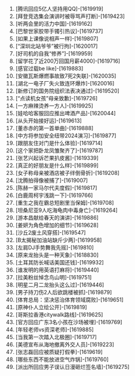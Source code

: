 
1. [腾讯回应5亿人坚持用QQ]-[1619919]
1. [拜登竞选集会演讲时被辱骂声打断]-[1619423]
1. [听两会里的活力中国]-[1619162]
1. [巴黎世家胶带手镯引热议]-[1619737]
1. [如果上课像说相声一样]-[1619807]
1. [“深圳北站爷爷”被行拘]-[1620017]
1. [好司机的自我“修养”]-[1619959]
1. [留学花了近200万回国月薪4000]-[1619716]
1. [感官过载be like]-[1619883]
1. [安徽瓦斯爆燃事故致7死2失联]-[1620035]
1. [湖北一电子厂失火致连环爆炸]-[1620016]
1. [新修订的国务院组织法表决通过]-[1619520]
1. [“点读机女孩”母亲致歉]-[1619726]
1. [一方麻辣烫养一方人]-[1619925]
1. [娃哈哈客服回应推出啤酒产品]-[1620044]
1. [从头开始接好运]-[1619613]
1. [董赤赤的第一首单曲]-[1619888]
1. [中方将参加安全纽带2024演习]-[1619877]
1. [跟朋友住对门是什么体验]-[1619714]
1. [这个家把卧龙凤雏聚齐了]-[1619787]
1. [张艺兴起诉芒果扒皮酱]-[1619339]
1. [真正的好朋友是什么样]-[1619899]
1. [女子称母亲被酒店被子绊倒骨折]-[1619208]
1. [沈腾拍得像被捕了]-[1619007]
1. [陈赫一家马尔代夫度假]-[1619817]
1. [白鹿周柯宇浅跳一下]-[1619766]
1. [重生之我在霸总短剧里当保姆]-[1619708]
1. [坦桑尼亚9人吃海龟肉中毒身亡]-[1619264]
1. [游本昌献给春天的演讲]-[1619886]
1. [姜妍为角色增加的细节]-[1619628]
1. [沙丘2废土风穿搭]-[1619547]
1. [B太揭秘加油站缺斤少两]-[1619958]
1. [左肩DJ手势舞我先摇]-[1619810]
1. [原来龙抬头是一种天象]-[1618830]
1. [土耳其防长喊话美国还钱]-[1619932]
1. [谁发明的用英语打麻将]-[1619440]
1. [拉美粉丝悼念鸟山明]-[1619751]
1. [明星二月二龙抬头这么过]-[1619446]
1. [男子持刀伤2人后欲跳楼被抓]-[1619879]
1. [体育总局：坚决惩治体育领域腐败]-[1619651]
1. [原神仆人立绘公开]-[1619819]
1. [哥斯拉香港citywalk路线]-[1619625]
1. [官方回应广东3名小孩在沙场被埋]-[1619769]
1. [年轻老师vs资深老师]-[1619885]
1. [当我第一次踏入北极圈]-[1619717]
1. [美德宣布从海地撤离外交人员]-[1619223]
1. [张志磊回应被质疑打假拳]-[1619619]
1. [哪些东西不能放进空气炸锅]-[1619760]
1. [派出所回应男子误认日漫砸烂签名墙]-[1619275]